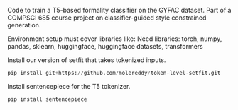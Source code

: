 Code to train a T5-based formality classifier on the GYFAC dataset.
Part of a COMPSCI 685 course project on classifier-guided style constrained generation.


Environment setup must cover libraries like:
Need libraries: 
torch, numpy, pandas, sklearn, huggingface, huggingface datasets, transformers

Install our version of setfit that takes tokenized inputs.
```python
pip install git+https://github.com/molereddy/token-level-setfit.git
```

Install sentencepiece for the T5 tokenizer.
```python
pip install sentencepiece
```
